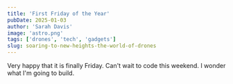 ```yaml
---
title: 'First Friday of the Year'
pubDate: 2025-01-03
author: 'Sarah Davis'
image: 'astro.png'
tags: ['drones', 'tech', 'gadgets']
slug: soaring-to-new-heights-the-world-of-drones
---
```


Very happy that it is finally Friday. Can't wait to code this weekend. I wonder what I'm going to build. 


